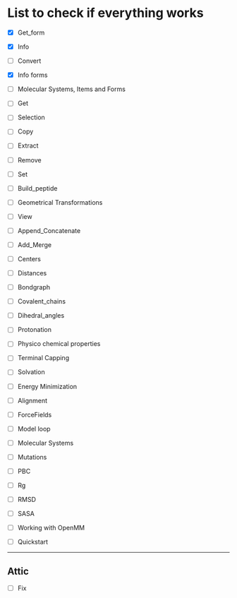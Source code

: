# List to check if everything works

- [X] Get_form
- [X] Info
- [ ] Convert
- [X] Info forms
- [ ] Molecular Systems, Items and Forms
- [ ] Get
- [ ] Selection
- [ ] Copy
- [ ] Extract
- [ ] Remove
- [ ] Set

- [ ] Build_peptide
- [ ] Geometrical Transformations

- [ ] View
- [ ] Append_Concatenate
- [ ] Add_Merge

- [ ] Centers
- [ ] Distances

- [ ] Bondgraph
- [ ] Covalent_chains
- [ ] Dihedral_angles

- [ ] Protonation
- [ ] Physico chemical properties
- [ ] Terminal Capping
- [ ] Solvation
- [ ] Energy Minimization


- [ ] Alignment

- [ ] ForceFields
- [ ] Model loop
- [ ] Molecular Systems
- [ ] Mutations
- [ ] PBC

- [ ] Rg
- [ ] RMSD
- [ ] SASA

- [ ] Working with OpenMM

- [ ] Quickstart

-------
## Attic
- [ ] Fix
